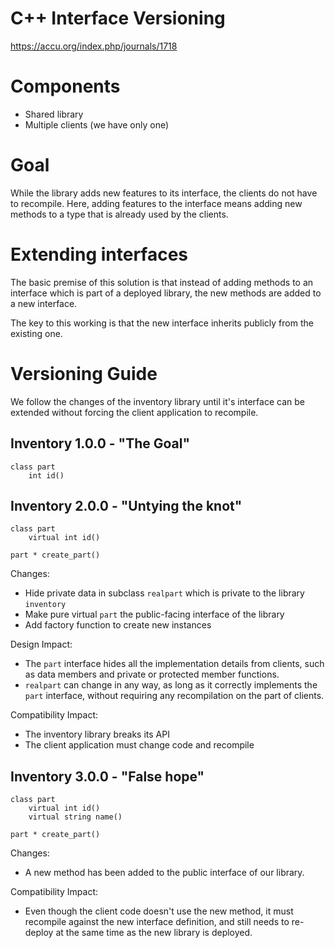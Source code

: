 # C++ Interface Versioning

https://accu.org/index.php/journals/1718

# Components

* Shared library
* Multiple clients (we have only one)

# Goal

While the library adds new features to its interface, the clients do not have to recompile. Here, adding features to the interface means adding new methods to a type that is already used by the clients. 

# Extending interfaces

The basic premise of this solution is that instead of adding methods to an interface which is part of a deployed library, the new methods are added to a new interface.

The key to this working is that the new interface inherits publicly from the existing one.

# Versioning Guide

We follow the changes of the inventory library until it's interface can be extended without forcing the client application to recompile.

## Inventory 1.0.0 - "The Goal"

    class part
        int id()

## Inventory 2.0.0 - "Untying the knot"

    class part
        virtual int id()

    part * create_part()
 
Changes:
* Hide private data in subclass `realpart` which is private to the library `inventory`
* Make pure virtual `part` the public-facing interface of the library
* Add factory function to create new instances

Design Impact:
* The `part` interface hides all the implementation details from clients, such as data members and private or protected member functions.
* `realpart` can change in any way, as long as it correctly implements the `part` interface, without requiring any recompilation on the part of clients.

Compatibility Impact:
* The inventory library breaks its API
* The client application must change code and recompile


## Inventory 3.0.0 - "False hope"

    class part
        virtual int id()
        virtual string name()

    part * create_part()

Changes:
* A new method has been added to the public interface of our library.

Compatibility Impact:
* Even though the client code doesn't use the new method, it must recompile against the new interface definition, and still needs to re-deploy at the same time as the new library is deployed.